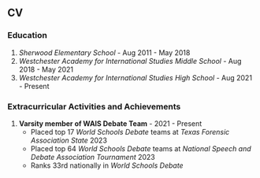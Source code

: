 ## CV

### Education
1. *Sherwood Elementary School* - Aug 2011 - May 2018
2. *Westchester Academy for International Studies Middle School* - Aug 2018 - May 2021
3. *Westchester Academy for International Studies High School* - Aug 2021 - Present

### Extracurricular Activities and Achievements
1. **Varsity member of WAIS Debate Team** - 2021 - Present
   - Placed top 17 *World Schools Debate* teams at *Texas Forensic Association State* 2023
   - Placed top 64 *World Schools Debate* teams at *National Speech and Debate Association Tournament* 2023
   - Ranks 33rd nationally in *World Schools Debate*
